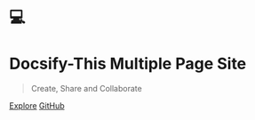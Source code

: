 # 💻

<h1 id="cover-heading">
  Docsify-This Multiple Page Site
</h1>

> Create, Share and Collaborate

[Explore](#home)
[GitHub](https://github.com/hibbitts-design/docsify-this-multiple-page-site)